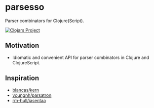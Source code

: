 # parsesso

Parser combinators for Clojure(Script).

[![Clojars Project](https://img.shields.io/clojars/v/com.github.strojure/parsesso.svg)](https://clojars.org/com.github.strojure/parsesso)

## Motivation

* Idiomatic and convenient API for parser combinators in Clojure and
  ClojureScript.

## Inspiration

* [blancas/kern](https://github.com/blancas/kern)
* [youngnh/parsatron](https://github.com/youngnh/parsatron)
* [rm-hull/jasentaa](https://github.com/rm-hull/jasentaa)
